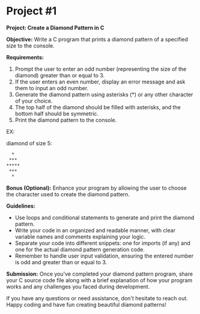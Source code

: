 # Project #1

**Project: Create a Diamond Pattern in C**

**Objective:**
Write a C program that prints a diamond pattern of a specified size to the console.

**Requirements:**

1. Prompt the user to enter an odd number (representing the size of the diamond) greater than or equal to 3.
2. If the user enters an even number, display an error message and ask them to input an odd number.
3. Generate the diamond pattern using asterisks (*) or any other character of your choice.
4. The top half of the diamond should be filled with asterisks, and the bottom half should be symmetric.
5. Print the diamond pattern to the console.

EX:

diamond of size 5:

```bash
  *
 ***
*****
 ***
  *
```

**Bonus (Optional):**
Enhance your program by allowing the user to choose the character used to create the diamond pattern.

**Guidelines:**

- Use loops and conditional statements to generate and print the diamond pattern.
- Write your code in an organized and readable manner, with clear variable names and comments explaining your logic.
- Separate your code into different snippets: one for imports (if any) and one for the actual diamond pattern generation code.
- Remember to handle user input validation, ensuring the entered number is odd and greater than or equal to 3.

**Submission:**
Once you've completed your diamond pattern program, share your C source code file along with a brief explanation of how your program works and any challenges you faced during development.

If you have any questions or need assistance, don't hesitate to reach out. Happy coding and have fun creating beautiful diamond patterns!
